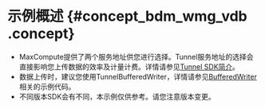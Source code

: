 # 示例概述 {#concept_bdm_wmg_vdb .concept}

-   MaxCompute提供了两个服务地址供您进行选择。Tunnel服务地址的选择会直接影响您上传数据的效率及计量计费。详情请参见[Tunnel SDK简介](cn.zh-CN/用户指南/数据上传下载/批量数据通道SDK介绍/批量数据通道概要.md)。
-   数据上传时，建议您使用TunnelBufferedWriter，详情请参见[BufferedWriter](cn.zh-CN/用户指南/数据上传下载/批量数据通道SDK示例/BufferedWriter上传示例.md)相关的示例代码。
-   不同版本SDK会有不同，本示例仅供参考。请您注意版本变更。

